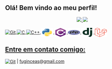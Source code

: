 ## Olá! Bem vindo ao meu perfil! 

<div align="center">
  <a href="https://github.com/arthurnmachado">
  <img height="180em" src="https://github-readme-stats.vercel.app/api?username=arthurnmachado&show_icons=true&theme=dark&include_all_commits=true&count_private=true"/>
  <img height="180em" src="https://github-readme-stats.vercel.app/api/top-langs/?username=arthurnmachado&hide=scss,jupyter%20notebook&layout=compact&langs_count=7&theme=dark"/>
</div>
<div style="display: inline_block"><br>
  <img align="center" alt="Git" height="30" width="40" src="https://cdn.jsdelivr.net/gh/devicons/devicon/icons/git/git-plain.svg">
  <img align="center" alt="C" height="30" width="40" src="https://cdn.jsdelivr.net/gh/devicons/devicon/icons/c/c-original.svg">
  <img align="center" alt="C++" height="30" width="40" src="https://cdn.jsdelivr.net/gh/devicons/devicon/icons/cplusplus/cplusplus-original.svg">
  <img align="center" alt="Python" height="30" width="40" src="https://raw.githubusercontent.com/devicons/devicon/master/icons/python/python-original.svg">
  <img align="center" alt="Csharp" height="30" width="40" src="https://raw.githubusercontent.com/devicons/devicon/master/icons/csharp/csharp-original.svg">
  <img align="center" alt="PHP" height="30" width="40" src="https://raw.githubusercontent.com/devicons/devicon/v2.16.0/icons/php/php-original.svg">
  <img align="center" alt="Django" height="30" width="40" src="https://raw.githubusercontent.com/devicons/devicon/v2.16.0/icons/django/django-plain.svg">
  <img align="center" alt="Laravel" height="30" width="40" src="https://raw.githubusercontent.com/devicons/devicon/v2.16.0/icons/laravel/laravel-original.svg">
</div>

##


## Entre em contato comigo:

<a href="https://www.linkedin.com/in/arthurnmachado/" target="_blank"><img align="center" alt="Git" height="80" width="80" src="https://content.linkedin.com/content/dam/me/business/en-us/amp/brand-site/v2/bg/LI-Logo.svg.original.svg"></a>
| [fuginceas@gmail.com](mailto:fuginceas@gmail.com)
